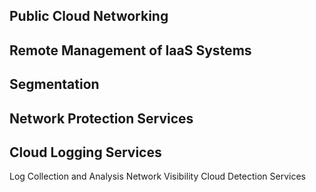 ## Public Cloud Networking
## Remote Management of IaaS Systems
## Segmentation
## Network Protection Services
## Cloud Logging Services
Log Collection and Analysis
Network Visibility
Cloud Detection Services
